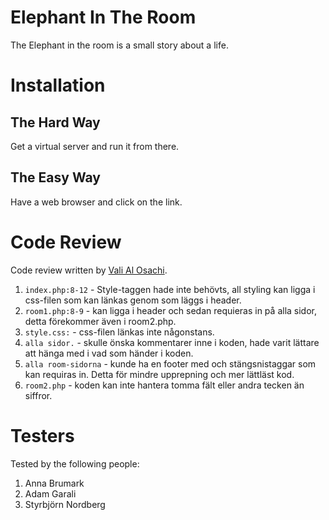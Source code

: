 # Elephant In The Room

The Elephant in the room is a small story about a life.

# Installation

## The Hard Way

Get a virtual server and run it from there.

## The Easy Way

Have a web browser and click on the link.

# Code Review

Code review written by [Vali Al Osachi](https://github.com/valisaurus).

1. `index.php:8-12` - Style-taggen hade inte behövts, all styling kan ligga i css-filen som kan länkas genom <link ahref="" stylesheet> som läggs i header.
2. `room1.php:8-9` - <!DOCTYPE html> <html lang="en"> kan ligga i header och sedan requieras in på alla sidor, detta förekommer även i room2.php.
3. `style.css:` - css-filen länkas inte någonstans.
4. `alla sidor.` - skulle önska kommentarer inne i koden, hade varit lättare att hänga med i vad som händer i koden.
5. `alla room-sidorna` - kunde ha en footer med <body> och <html> stängsnistaggar som kan requiras in. Detta för mindre upprepning och mer lättläst kod.
6. `room2.php` - koden kan inte hantera tomma fält eller andra tecken än siffror.

# Testers

Tested by the following people:

1. Anna Brumark
2. Adam Garali
3. Styrbjörn Nordberg
